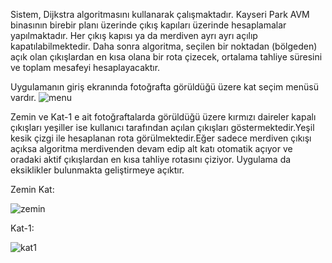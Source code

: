 Sistem, Dijkstra algoritmasını kullanarak çalışmaktadır. Kayseri Park AVM binasının birebir planı üzerinde çıkış kapıları üzerinde hesaplamalar yapılmaktadır. Her çıkış kapısı ya da merdiven ayrı ayrı açılıp kapatılabilmektedir. Daha sonra algoritma, seçilen bir noktadan (bölgeden) açık olan çıkışlardan en kısa olana bir rota çizecek, ortalama tahliye süresini ve toplam mesafeyi hesaplayacaktır.

Uygulamanın giriş ekranında fotoğrafta görüldüğü üzere kat seçim menüsü vardır.
![menu](https://github.com/user-attachments/assets/5f9faa1f-bc9e-44a0-9115-e59f36085af8)

Zemin ve Kat-1 e ait fotoğraftalarda görüldüğü üzere kırmızı daireler kapalı çıkışları yeşiller ise kullanıcı tarafından açılan çıkışları göstermektedir.Yeşil kesik çizgi ile hesaplanan rota görülmektedir.Eğer sadece merdiven çıkışı açıksa algoritma merdivenden devam edip alt katı otomatik açıyor ve oradaki aktif çıkışlardan en kısa tahliye rotasını çiziyor. Uygulama da eksiklikler bulunmakta geliştirmeye açıktır.

Zemin Kat:

![zemin](https://github.com/user-attachments/assets/8fa05acc-5781-4e40-8799-81feb84a2638)

Kat-1:

![kat1](https://github.com/user-attachments/assets/be996fea-adcf-4892-b449-073b007746f6)
